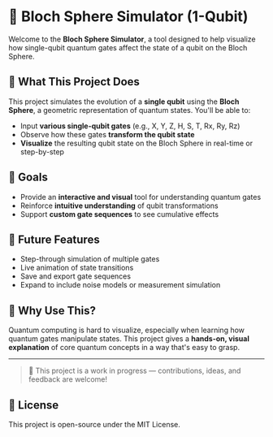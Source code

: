# 🧠 Bloch Sphere Simulator (1-Qubit)

Welcome to the **Bloch Sphere Simulator**, a tool designed to help visualize how single-qubit quantum gates affect the state of a qubit on the Bloch Sphere.

## 🧪 What This Project Does

This project simulates the evolution of a **single qubit** using the **Bloch Sphere**, a geometric representation of quantum states. You'll be able to:

- Input **various single-qubit gates** (e.g., X, Y, Z, H, S, T, Rx, Ry, Rz)
- Observe how these gates **transform the qubit state**
- **Visualize** the resulting qubit state on the Bloch Sphere in real-time or step-by-step

## 🎯 Goals

- Provide an **interactive and visual** tool for understanding quantum gates
- Reinforce **intuitive understanding** of qubit transformations
- Support **custom gate sequences** to see cumulative effects

## 🚀 Future Features

- Step-through simulation of multiple gates
- Live animation of state transitions
- Save and export gate sequences
- Expand to include noise models or measurement simulation

## 🧠 Why Use This?

Quantum computing is hard to visualize, especially when learning how quantum gates manipulate states. This project gives a **hands-on, visual explanation** of core quantum concepts in a way that's easy to grasp.

---

> 🔄 This project is a work in progress — contributions, ideas, and feedback are welcome!

## 📜 License

This project is open-source under the MIT License.



